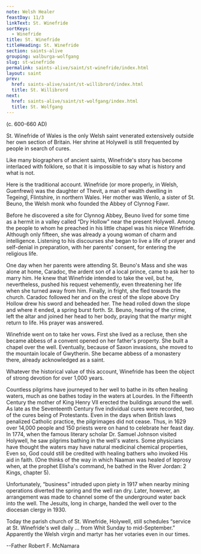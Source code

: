 ```yaml
---
note: Welsh Healer
feastDay: 11/3
linkText: St. Winefride
sortKeys:
  - Winefride
title: St. Winefride
titleHeading: St. Winefride
section: saints-alive
grouping: walburga-wolfgang
slug: st-winefride
permalink: saints-alive/saint/st-winefride/index.html
layout: saint
prev:
  href: saints-alive/saint/st-willibrord/index.html
  title: St. Willibrord
next:
  href: saints-alive/saint/st-wolfgang/index.html
  title: St. Wolfgang
---
```

(c. 600-660 AD)

St. Winefride of Wales is the only Welsh saint venerated extensively outside her own section of Britain. Her shrine at Holywell is still frequented by people in search of cures.

Like many biographers of ancient saints, Winefride's story has become interlaced with folklore, so that it is impossible to say what is history and what is not.

Here is the traditional account. Winefride (or more properly, in Welsh, Guenfrewi) was the daughter of Thevit, a man of wealth dwelling in Tegeingl, Flintshire, in northern Wales. Her mother was Wenlo, a sister of St. Beuno, the Welsh monk who founded the Abbey of Clynnog Fawr.

Before he discovered a site for Clynnog Abbey, Beuno lived for some time as a hermit in a valley called “Dry Hollow” near the present Holywell. Among the people to whom he preached in his little chapel was his niece Winefride. Although only fifteen, she was already a young woman of charm and intelligence. Listening to his discourses she began to live a life of prayer and self-denial in preparation, with her parents' consent, for entering the religious life.

One day when her parents were attending St. Beuno's Mass and she was alone at home, Caradoc, the ardent son of a local prince, came to ask her to marry him. He knew that Winefride intended to take the veil, but he, nevertheless, pushed his request vehemently, even threatening her life when she turned away from him. Finally, in fright, she fled towards the church. Caradoc followed her and on the crest of the slope above Dry Hollow drew his sword and beheaded her. The head rolled down the slope and where it ended, a spring burst forth. St. Beuno, hearing of the crime, left the altar and joined her head to her body, praying that the martyr might return to life. His prayer was answered.

Winefride went on to take her vows. First she lived as a recluse, then she became abbess of a convent opened on her father's property. She built a chapel over the well. Eventually, because of Saxon invasions, she moved to the mountain locale of Gwytherin. She became abbess of a monastery there, already acknowledged as a saint.

Whatever the historical value of this account, Winefride has been the object of strong devotion for over 1,000 years.

Countless pilgrims have journeyed to her well to bathe in its often healing waters, much as one bathes today in the waters at Lourdes. In the Fifteenth Century the mother of King Henry VII erected the buildings around the well. As late as the Seventeenth Century five individual cures were recorded, two of the cures being of Protestants. Even in the days when British laws penalized Catholic practice, the pilgrimages did not cease. Thus, in 1629 over 14,000 people and 150 priests were on hand to celebrate her feast day. In 1774, when the famous literary scholar Dr. Samuel Johnson visited Holywell, he saw pilgrims bathing in the well's waters. Some physicians have thought the waters may have natural medicinal chemical properties, Even so, God could still be credited with healing bathers who invoked His aid in faith. (One thinks of the way in which Naaman was healed of leprosy when, at the prophet Elisha's command, he bathed in the River Jordan: 2 Kings, chapter 5).

Unfortunately, “business” intruded upon piety in 1917 when nearby mining operations diverted the spring and the well ran dry. Later, however, an arrangement was made to channel some of the underground water back into the well. The Jesuits, long in charge, handed the well over to the diocesan clergy in 1930.

Today the parish church of St. Winefride, Holywell, still schedules “service at St. Winefride's well daily ... from Whit Sunday to mid-September.” Apparently the Welsh virgin and martyr has her votaries even in our times.

\--Father Robert F. McNamara